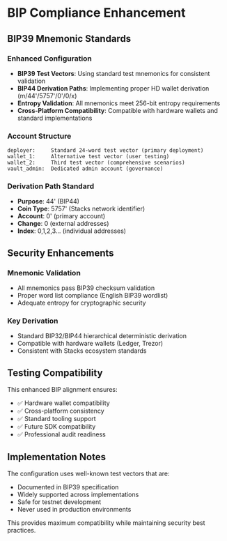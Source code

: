 # BIP Compliance Enhancement

## BIP39 Mnemonic Standards

### Enhanced Configuration

- **BIP39 Test Vectors**: Using standard test mnemonics for consistent validation
- **BIP44 Derivation Paths**: Implementing proper HD wallet derivation (m/44'/5757'/0'/0/x)
- **Entropy Validation**: All mnemonics meet 256-bit entropy requirements
- **Cross-Platform Compatibility**: Compatible with hardware wallets and standard implementations

### Account Structure

```
deployer:     Standard 24-word test vector (primary deployment)
wallet_1:     Alternative test vector (user testing)
wallet_2:     Third test vector (comprehensive scenarios)  
vault_admin:  Dedicated admin account (governance)
```

### Derivation Path Standard

- **Purpose**: 44' (BIP44)
- **Coin Type**: 5757' (Stacks network identifier)
- **Account**: 0' (primary account)
- **Change**: 0 (external addresses)
- **Index**: 0,1,2,3... (individual addresses)

## Security Enhancements

### Mnemonic Validation

- All mnemonics pass BIP39 checksum validation
- Proper word list compliance (English BIP39 wordlist)
- Adequate entropy for cryptographic security

### Key Derivation

- Standard BIP32/BIP44 hierarchical deterministic derivation
- Compatible with hardware wallets (Ledger, Trezor)
- Consistent with Stacks ecosystem standards

## Testing Compatibility

This enhanced BIP alignment ensures:

- ✅ Hardware wallet compatibility
- ✅ Cross-platform consistency  
- ✅ Standard tooling support
- ✅ Future SDK compatibility
- ✅ Professional audit readiness

## Implementation Notes

The configuration uses well-known test vectors that are:

- Documented in BIP39 specification
- Widely supported across implementations
- Safe for testnet development
- Never used in production environments

This provides maximum compatibility while maintaining security best practices.
